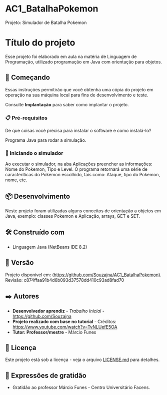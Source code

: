 # AC1_BatalhaPokemon

Projeto: Simulador de Batalha Pokemon

# Título do projeto

Esse projeto foi elaborado em aula na matéria de Linguagem de Programação, utilizado programação em Java com orientação para objetos. 

## 🚀 Começando

Essas instruções permitirão que você obtenha uma cópia do projeto em operação na sua máquina local para fins de desenvolvimento e teste.

Consulte **Implantação** para saber como implantar o projeto.

### 📋 Pré-requisitos

De que coisas você precisa para instalar o software e como instalá-lo?

Programa Java para rodar a simulação.

### 🔧 Iniciando o simulador

Ao executar o simulador, na aba Aplicações preencher as informações: Nome do Pokemon, Tipo e Level.
O programa retornará uma série de caracteríticas do Pokemon escolhido, tais como: Ataque, tipo do Pokemon, nome, etc.

## 📦 Desenvolvimento

Neste projeto foram utilizadas alguns conceitos de orientação a objetos em Java, exemplo: classes Pokemon e Aplicação, arrays, GET e SET.

## 🛠️ Construído com

* Linguagem Java (NetBeans IDE 8.2)

## 📌 Versão

Projeto disponível em: (https://github.com/Souzajna/AC1_BatalhaPokemon). 
Revisão: c874ffaa91b4d6b093d37578dd410c93ad8fad70

## ✒️ Autores

* **Desenvolvedor aprendiz** - *Trabalho Inicial* - https://github.com/Souzajna
* **Projeto realizado com base no tutorial** - Créditos: https://www.youtube.com/watch?v=TvNLUefE5OA
* **Tutor: Professor/mestre** - Márcio Funes

## 📄 Licença

Este projeto está sob a licença - veja o arquivo [LICENSE.md](https://github.com/Souzajna/AC1_BatalhaPokemon/edit/master/README.md) para detalhes.

## 🎁 Expressões de gratidão

* Gratidão ao professor Márcio Funes - Centro Universitário Facens.
